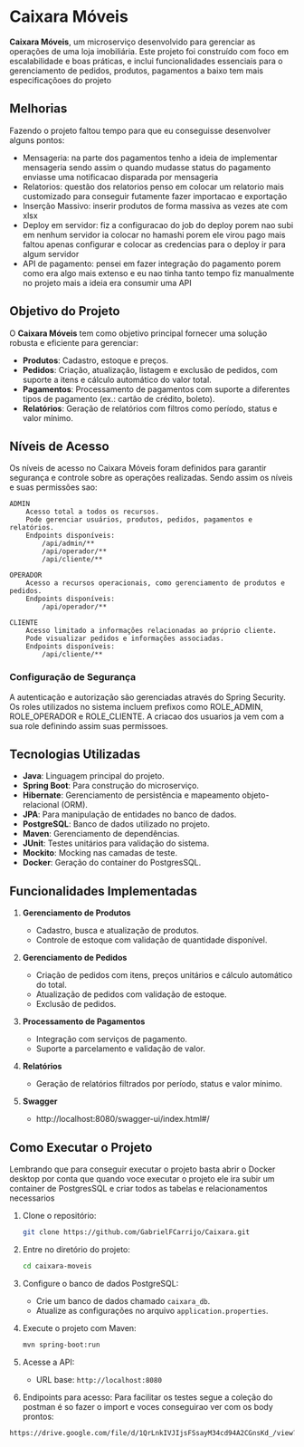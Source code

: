 # Caixara Móveis

**Caixara Móveis**, um microserviço desenvolvido para gerenciar as operações de uma loja imobiliária. Este projeto foi construído com foco em escalabilidade e boas práticas, e inclui funcionalidades essenciais para o gerenciamento de pedidos, produtos, pagamentos a baixo tem mais especificaçõoes do projeto

## Melhorias
Fazendo o projeto faltou tempo para que eu conseguisse desenvolver alguns pontos:
   - Mensageria: na parte dos pagamentos tenho a ideia de implementar mensageria sendo assim o quando mudasse status do pagamento enviasse uma notificacao disparada por mensageria
   - Relatorios: questão dos relatorios penso em colocar um relatorio mais customizado para conseguir futamente fazer importacao e exportação
   - Inserção Massivo: inserir produtos de forma massiva as vezes ate com xlsx
   - Deploy em servidor: fiz a configuracao do job do deploy porem nao subi em nenhum servidor ia colocar no hamashi porem ele virou pago mais faltou apenas configurar e colocar as credencias para o deploy ir para algum servidor
   - API de pagamento: pensei em fazer integração do pagamento porem como era algo mais extenso e eu nao tinha tanto tempo fiz manualmente no projeto mais a ideia era consumir uma API

## Objetivo do Projeto

O **Caixara Móveis** tem como objetivo principal fornecer uma solução robusta e eficiente para gerenciar:

- **Produtos**: Cadastro, estoque e preços.
- **Pedidos**: Criação, atualização, listagem e exclusão de pedidos, com suporte a itens e cálculo automático do valor total.
- **Pagamentos**: Processamento de pagamentos com suporte a diferentes tipos de pagamento (ex.: cartão de crédito, boleto).
- **Relatórios**: Geração de relatórios com filtros como período, status e valor mínimo.

## Níveis de Acesso

Os níveis de acesso no Caixara Móveis foram definidos para garantir segurança e controle sobre as operações realizadas. Sendo assim os níveis e suas permissões sao:

    ADMIN
        Acesso total a todos os recursos.
        Pode gerenciar usuários, produtos, pedidos, pagamentos e relatórios.
        Endpoints disponíveis:
            /api/admin/**
            /api/operador/**
            /api/cliente/**

    OPERADOR
        Acesso a recursos operacionais, como gerenciamento de produtos e pedidos.
        Endpoints disponíveis:
            /api/operador/**

    CLIENTE
        Acesso limitado a informações relacionadas ao próprio cliente.
        Pode visualizar pedidos e informações associadas.
        Endpoints disponíveis:
            /api/cliente/**

### Configuração de Segurança

A autenticação e autorização são gerenciadas através do Spring Security. Os roles utilizados no sistema incluem prefixos como ROLE_ADMIN, ROLE_OPERADOR e ROLE_CLIENTE.
A criacao dos usuarios ja vem com a sua role definindo assim suas permissoes.

## Tecnologias Utilizadas

- **Java**: Linguagem principal do projeto.
- **Spring Boot**: Para construção do microserviço.
- **Hibernate**: Gerenciamento de persistência e mapeamento objeto-relacional (ORM).
- **JPA**: Para manipulação de entidades no banco de dados.
- **PostgreSQL**: Banco de dados utilizado no projeto.
- **Maven**: Gerenciamento de dependências.
- **JUnit**: Testes unitários para validação do sistema.
- **Mockito**: Mocking nas camadas de teste.
- **Docker**: Geração do container do PostgresSQL.

## Funcionalidades Implementadas

1. **Gerenciamento de Produtos**
   - Cadastro, busca e atualização de produtos.
   - Controle de estoque com validação de quantidade disponível.

2. **Gerenciamento de Pedidos**
   - Criação de pedidos com itens, preços unitários e cálculo automático do total.
   - Atualização de pedidos com validação de estoque.
   - Exclusão de pedidos.

3. **Processamento de Pagamentos**
   - Integração com serviços de pagamento.
   - Suporte a parcelamento e validação de valor.

4. **Relatórios**
   - Geração de relatórios filtrados por período, status e valor mínimo.
  
5. **Swagger**
   - http://localhost:8080/swagger-ui/index.html#/
     
## Como Executar o Projeto
   Lembrando que para conseguir executar o projeto basta abrir o Docker desktop por conta que quando voce executar o projeto ele ira subir um container de PostgresSQL e criar todos as tabelas e relacionamentos necessarios
1. Clone o repositório:
   ```bash
   git clone https://github.com/GabrielFCarrijo/Caixara.git
   ```
2. Entre no diretório do projeto:
   ```bash
   cd caixara-moveis
   ```
3. Configure o banco de dados PostgreSQL:
   - Crie um banco de dados chamado `caixara_db`.
   - Atualize as configurações no arquivo `application.properties`.

4. Execute o projeto com Maven:
   ```bash
   mvn spring-boot:run
   ```

5. Acesse a API:
   - URL base: `http://localhost:8080`
     
6. Endipoints para acesso:
Para facilitar os testes segue a coleção do postman é so fazer o import e voces conseguirao ver com os body prontos:
```bash
https://drive.google.com/file/d/1QrLnkIVJIjsFSsayM34cd94A2CGnsKd_/view?usp=sharing
```
